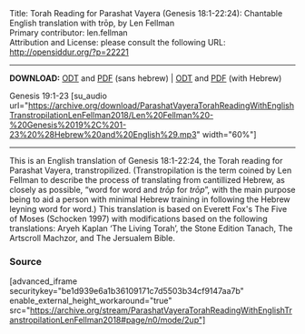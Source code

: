 <html>
<head></head>
<body>
Title: Torah Reading for Parashat Vayera (Genesis 18:1-22:24): Chantable English translation with trōp, by Len Fellman<br />
Primary contributor: len.fellman<br />
Attribution and License: please consult the following URL: <a href="http://opensiddur.org/?p=22221">http://opensiddur.org/?p=22221</a>
<p />
<hr />

<style type="text/css" media="all">.printfriendly {display: none!important;}</style>

<strong>DOWNLOAD:</strong> <a href="https://archive.org/download/ParashatVayeraTorahReadingWithEnglishTranstropilationLenFellman2018/ParashatVayeraTorahReadinggenesis18v1-22v24InEnglishTranstropilationlenFellman2018-EnglishOnly.odt">ODT</a> and <a href="https://archive.org/download/ParashatVayeraTorahReadingWithEnglishTranstropilationLenFellman2018/ParashatVayeraTorahReadinggenesis18v1-22v24InEnglishTranstropilationlenFellman2018-EnglishOnly.pdf">PDF</a> (sans hebrew) | <a href="https://archive.org/download/ParashatVayeraTorahReadingWithEnglishTranstropilationLenFellman2018/ParashatVayeraTorahReadinggenesis18v1-22v24InEnglishTranstropilationlenFellman2018.odt">ODT</a> and <a href="https://archive.org/download/ParashatVayeraTorahReadingWithEnglishTranstropilationLenFellman2018/ParashatVayeraTorahReadinggenesis18v1-22v24InEnglishTranstropilationlenFellman2018.pdf">PDF</a> (with Hebrew)

Genesis 19:1-23 [su_audio url="https://archive.org/download/ParashatVayeraTorahReadingWithEnglishTranstropilationLenFellman2018/Len%20Fellman%20-%20Genesis%2019%2C%201-23%20%28Hebrew%20and%20English%29.mp3" width="60%"]

<hr />

This is an English translation of Genesis 18:1-22:24, the Torah reading for Parashat Vayera, transtropilized. (Transtropilation is the term coined by Len Fellman to describe the process of translating from cantillized Hebrew, as closely as possible, “word for word and <em>trōp</em> for <em>trōp</em>”, with the main purpose being to aid a person with minimal Hebrew training in following the Hebrew leyning word for word.) This translation is based on Everett Fox's The Five of Moses (Schocken 1997) with modifications based on the following translations: Aryeh Kaplan ‘The Living Torah’, the Stone Edition Tanach, The Artscroll Machzor, and The Jersualem Bible.

<h3>Source</h3>

[advanced_iframe securitykey="be1d939e6a1b36109171c7d5503b34cf9147aa7b" enable_external_height_workaround="true" src="https://archive.org/stream/ParashatVayeraTorahReadingWithEnglishTranstropilationLenFellman2018#page/n0/mode/2up"]
</body>
</html>
